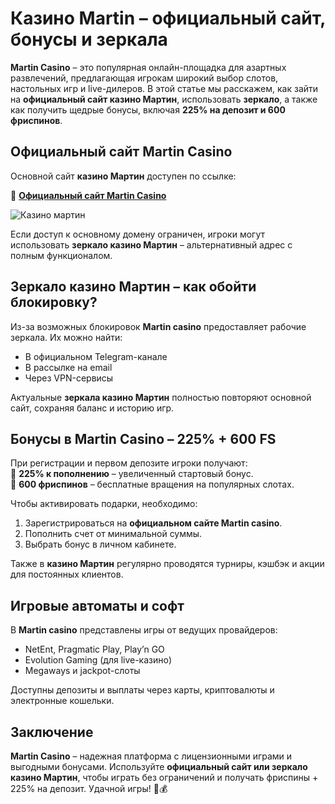 # **Казино Martin – официальный сайт, бонусы и зеркала**  

**Martin Casino** – это популярная онлайн-площадка для азартных развлечений, предлагающая игрокам широкий выбор слотов, настольных игр и live-дилеров. В этой статье мы расскажем, как зайти на **официальный сайт казино Мартин**, использовать **зеркало**, а также как получить щедрые бонусы, включая **225% на депозит и 600 фриспинов**.  

## **Официальный сайт Martin Casino**  

Основной сайт **казино Мартин** доступен по ссылке:  

🔗 **[Официальный сайт Martin Casino](https://megaways1.com/ce3eca28a)**

![Казино мартин](https://github.com/user-attachments/assets/c554c9b5-4eb0-40ec-b8a1-cb906f758544)


Если доступ к основному домену ограничен, игроки могут использовать **зеркало казино Мартин** – альтернативный адрес с полным функционалом.  

## **Зеркало казино Мартин – как обойти блокировку?**  

Из-за возможных блокировок **Martin casino** предоставляет рабочие зеркала. Их можно найти:  
- В официальном Telegram-канале  
- В рассылке на email  
- Через VPN-сервисы  

Актуальные **зеркала казино Мартин** полностью повторяют основной сайт, сохраняя баланс и историю игр.  

## **Бонусы в Martin Casino – 225% + 600 FS**  

При регистрации и первом депозите игроки получают:  
🎁 **225% к пополнению** – увеличенный стартовый бонус.  
🎁 **600 фриспинов** – бесплатные вращения на популярных слотах.  

Чтобы активировать подарки, необходимо:  
1. Зарегистрироваться на **официальном сайте Martin casino**.  
2. Пополнить счет от минимальной суммы.  
3. Выбрать бонус в личном кабинете.  

Также в **казино Мартин** регулярно проводятся турниры, кэшбэк и акции для постоянных клиентов.  

## **Игровые автоматы и софт**  

В **Martin casino** представлены игры от ведущих провайдеров:  
- NetEnt, Pragmatic Play, Play’n GO  
- Evolution Gaming (для live-казино)  
- Megaways и jackpot-слоты  

Доступны депозиты и выплаты через карты, криптовалюты и электронные кошельки.  

## **Заключение**  

**Martin Casino** – надежная платформа с лицензионными играми и выгодными бонусами. Используйте **официальный сайт или зеркало казино Мартин**, чтобы играть без ограничений и получать фриспины + 225% на депозит. Удачной игры! 🎰💰

